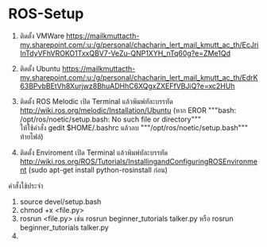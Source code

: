 # ROS-Setup

1. ติดตั้ง VMWare https://mailkmuttacth-my.sharepoint.com/:u:/g/personal/chacharin_lert_mail_kmutt_ac_th/EcJriInTdyVFhVROKO1TxxQBV7-VeZu-QNP1XYH_nTq60g?e=ZMe1Qd

2. ติดตั้ง Ubuntu https://mailkmuttacth-my.sharepoint.com/:u:/g/personal/chacharin_lert_mail_kmutt_ac_th/EdrK63BPvbBEtVh8Xurjwz8BhuADHhC6XQgxZXEFfVBJiQ?e=xc2HUh

3. ติดตั้ง ROS Melodic
  เปิด Terminal แล้วพิมพ์ทัละบรรทัด http://wiki.ros.org/melodic/Installation/Ubuntu
    (หาก EROR """bash: /opt/ros/noetic/setup.bash: No such file or directory"""  
      ให้ใช้คำสั่ง gedit $HOME/.bashrc แล้วลบ """/opt/ros/noetic/setup.bash""" ท้ายไฟล์)
 
4. ติดตั้ง Enviroment
  เปิด Terminal แล้วพิมพ์ทัละบรรทัด http://wiki.ros.org/ROS/Tutorials/InstallingandConfiguringROSEnvironment
   (sudo apt-get install python-rosinstall ก่อน)

คำสั่งใช้ประจำ
  1. source devel/setup.bash
  2. chmod +x <file.py>
  3. rosrun <folder> <file.py> เช่น rosrun beginner_tutorials talker.py หรือ rosrun beginner_tutorials talker.py
  4. 

   
